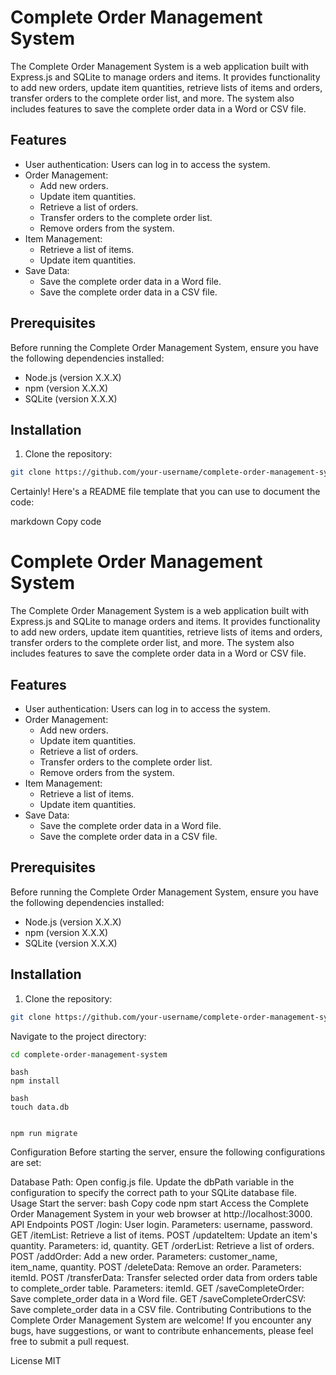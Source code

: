 # Complete Order Management System

The Complete Order Management System is a web application built with Express.js and SQLite to manage orders and items. It provides functionality to add new orders, update item quantities, retrieve lists of items and orders, transfer orders to the complete order list, and more. The system also includes features to save the complete order data in a Word or CSV file.

## Features

- User authentication: Users can log in to access the system.
- Order Management:
  - Add new orders.
  - Update item quantities.
  - Retrieve a list of orders.
  - Transfer orders to the complete order list.
  - Remove orders from the system.
- Item Management:
  - Retrieve a list of items.
  - Update item quantities.
- Save Data:
  - Save the complete order data in a Word file.
  - Save the complete order data in a CSV file.

## Prerequisites

Before running the Complete Order Management System, ensure you have the following dependencies installed:

- Node.js (version X.X.X)
- npm (version X.X.X)
- SQLite (version X.X.X)

## Installation

1. Clone the repository:

```bash
git clone https://github.com/your-username/complete-order-management-system.git
```

Certainly! Here's a README file template that you can use to document the code:

markdown
Copy code
# Complete Order Management System

The Complete Order Management System is a web application built with Express.js and SQLite to manage orders and items. It provides functionality to add new orders, update item quantities, retrieve lists of items and orders, transfer orders to the complete order list, and more. The system also includes features to save the complete order data in a Word or CSV file.

## Features

- User authentication: Users can log in to access the system.
- Order Management:
  - Add new orders.
  - Update item quantities.
  - Retrieve a list of orders.
  - Transfer orders to the complete order list.
  - Remove orders from the system.
- Item Management:
  - Retrieve a list of items.
  - Update item quantities.
- Save Data:
  - Save the complete order data in a Word file.
  - Save the complete order data in a CSV file.

## Prerequisites

Before running the Complete Order Management System, ensure you have the following dependencies installed:

- Node.js (version X.X.X)
- npm (version X.X.X)
- SQLite (version X.X.X)

## Installation

1. Clone the repository:

```bash
git clone https://github.com/your-username/complete-order-management-system.git
```
Navigate to the project directory:
```bash
cd complete-order-management-system
```
```Install the dependencies:
bash
npm install
```
```Create the SQLite database file:
bash
touch data.db
```
```Run the database migration to create or update the required tables:

npm run migrate
```
Configuration
Before starting the server, ensure the following configurations are set:

Database Path:
Open config.js file.
Update the dbPath variable in the configuration to specify the correct path to your SQLite database file.
Usage
Start the server:
bash
Copy code
npm start
Access the Complete Order Management System in your web browser at http://localhost:3000.
API Endpoints
POST /login: User login. Parameters: username, password.
GET /itemList: Retrieve a list of items.
POST /updateItem: Update an item's quantity. Parameters: id, quantity.
GET /orderList: Retrieve a list of orders.
POST /addOrder: Add a new order. Parameters: customer_name, item_name, quantity.
POST /deleteData: Remove an order. Parameters: itemId.
POST /transferData: Transfer selected order data from orders table to complete_order table. Parameters: itemId.
GET /saveCompleteOrder: Save complete_order data in a Word file.
GET /saveCompleteOrderCSV: Save complete_order data in a CSV file.
Contributing
Contributions to the Complete Order Management System are welcome! If you encounter any bugs, have suggestions, or want to contribute enhancements, please feel free to submit a pull request.

License
MIT

